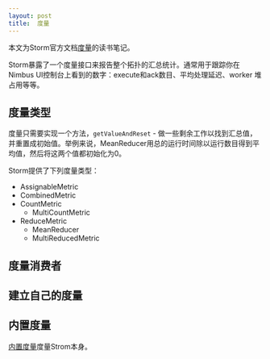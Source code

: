 ```yaml
---
layout: post
title:  度量
---
```


本文为Storm官方文档[度量](http://storm.incubator.apache.org/documentation/Metrics.html)的读书笔记。

Storm暴露了一个度量接口来报告整个拓扑的汇总统计。通常用于跟踪你在Nimbus UI控制台上看到的数字：execute和ack数目、平均处理延迟、worker 堆占用等等。

## 度量类型

度量只需要实现一个方法，`getValueAndReset` - 做一些剩余工作以找到汇总值，并重置成初始值。举例来说，MeanReducer用总的运行时间除以运行数目得到平均值，然后将这两个值都初始化为0。

Storm提供了下列度量类型：

+ AssignableMetric
+ CombinedMetric
+ CountMetric
    + MultiCountMetric
+ ReduceMetric
    + MeanReducer
    + MultiReducedMetric


## 度量消费者

## 建立自己的度量

## 内置度量

[内置度量](https://github.com/apache/incubator-storm/blob/46c3ba7/storm-core/src/clj/backtype/storm/daemon/builtin_metrics.clj)度量Strom本身。